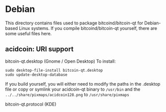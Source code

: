 Debian
======
This directory contains files used to package bitcoind/bitcoin-qt for Debian-based Linux systems. If you compile bitcoind/bitcoin-qt yourself, there are some useful files here.

## acidcoin: URI support ##


bitcoin-qt.desktop  (Gnome / Open Desktop)
To install:

	sudo desktop-file-install bitcoin-qt.desktop
	sudo update-desktop-database

If you build yourself, you will either need to modify the paths in the .desktop file or copy or symlink your acidcoin-qt binary to `/usr/bin` and the `../../share/pixmaps/acidcoin128.png` to `/usr/share/pixmaps`

bitcoin-qt.protocol (KDE)
